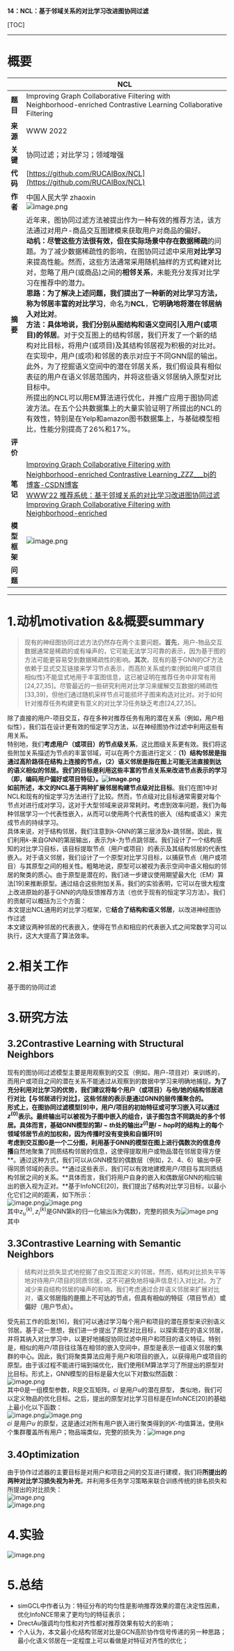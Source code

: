 **14：NCL：基于邻域关系的对比学习改进图协同过滤**

[TOC]

---
# 概要
| | NCL|
| --- | --- |
| **题目** | Improving Graph Collaborative Filtering with Neighborhood-enriched Contrastive Learning Collaborative Filtering  |
| **来源** | WWW 2022 |
| **关键** | 协同过滤；对比学习；领域增强 |
| **代码** | [https://github.com/RUCAIBox/NCL](https://github.com/RUCAIBox/NCL) |
| **作者** | 中国人民大学 zhaoxin<br />![image.png](https://cdn.nlark.com/yuque/0/2023/png/29360045/1683020104691-5be5c213-35d1-4e83-a455-97df97e5e07a.png#averageHue=%23f2ede8&clientId=ucf82ab94-8d3e-4&from=paste&height=141&id=ud2d6d3a7&originHeight=141&originWidth=665&originalType=binary&ratio=1&rotation=0&showTitle=false&size=35906&status=done&style=none&taskId=u139b4e18-d07c-4410-9c65-32189bc1876&title=&width=665) |
| **摘要** | 近年来，图协同过滤方法被提出作为一种有效的推荐方法，该方法通过对用户-商品交互图建模来获取用户对商品的偏好。<br />**动机：**尽管这些方法很有效，但在实际场景中存在**数据稀疏**的问题。为了减少数据稀疏性的影响，在图协同过滤中采用**对比学习**来提高性能。然而，这些方法通常采用随机抽样的方式构建对比对，忽略了用户(或商品)之间的**相邻关系**，未能充分发挥对比学习在推荐中的潜力。<br />**思路：**为了解决上述问题，我们提出了一种新的对比学习方法，称为**邻居丰富的对比学习**，命名为**NCL**，**它明确地将潜在邻居纳入对比对**。<br />**方法：**具体地说，我们分别**从图结构和语义空间引入用户(或项目)的邻居**。对于交互图上的结构邻居，我们开发了一个新的结构对比目标，将用户(或项目)及其结构邻居视为积极的对比对。在实现中，用户(或项)和邻居的表示对应于不同GNN层的输出。此外，为了挖掘语义空间中的潜在邻居关系，我们假设具有相似表征的用户在语义邻居范围内，并将这些语义邻居纳入原型对比目标中。<br />所提出的NCL可以用EM算法进行优化，并推广应用于图协同滤波方法。在五个公共数据集上的大量实验证明了所提出的NCL的有效性，特别是在Yelp和amazon图书数据集上，与基础模型相比，性能分别提高了26%和17%。 |
| **评价** |  |
| **笔记** | [Improving Graph Collaborative Filtering with Neighborhood-enriched Contrastive Learning_ZZZ___bj的博客-CSDN博客](https://blog.csdn.net/ZZZ___bj/article/details/123537493)</br>[WWW′22  推荐系统：基于邻域关系的对比学习改进图协同过滤Improving Graph Collaborative Filtering with Neighborhood-enriched](https://zhuanlan.zhihu.com/p/478652789)|
| **模型框架** | ![image.png](https://cdn.nlark.com/yuque/0/2023/png/29360045/1683103800421-abac77cd-e1b4-45a8-9d41-4ae4857dd36f.png#averageHue=%23eee8e6&clientId=ucf82ab94-8d3e-4&from=paste&height=496&id=u35eacf5c&originHeight=546&originWidth=689&originalType=binary&ratio=1&rotation=0&showTitle=false&size=97373&status=done&style=none&taskId=u2bba23bd-9f8f-4ea4-abb1-7968c496de5&title=&width=626.3636227875704) |
| **问题** | <br /> |

***

# 1.动机motivation &&概要summary
> 现有的神经图协同过滤方法仍然存在两个主要问题。**首先**，用户-物品交互数据通常是稀疏的或有噪声的，它可能无法学习可靠的表示，因为基于图的方法可能更容易受到数据稀疏性的影响。**其次**，现有的基于GNN的CF方法依赖于显式交互链接来学习节点表示，而高阶关系或约束(例如用户或项目相似性)不能显式地用于丰富图信息，这已被证明在推荐任务中非常有用[24,27,35]。尽管最近的一些研究利用对比学习来缓解交互数据的稀疏性[33,39]，但他们通过随机采样节点可能损坏子图来构造对比对。对于如何针对推荐任务构建更有意义的对比学习任务缺乏考虑[24,27,35]。
> 

除了直接的用户-项目交互，存在多种对推荐任务有用的潜在关系（例如，用户相似性），我们旨在设计更有效的恒定学习方法，以在神经图协作过滤中利用这些有用关系。<br />特别地，我们**考虑用户（或项目）的节点级关系**，这比图级关系更有效。我们将这些附加关系描述为节点的丰富邻域，可以在两个方面进行定义：**（1）结构邻居是指通过高阶路径在结构上连接的节点，（2）语义邻居是指在图上可能无法直接到达的语义相似的邻居。**我们的目标是利用这些丰富的节点关系来改进节点表示的学习（即，编码用户偏好或项目特征）。![image.png](https://cdn.nlark.com/yuque/0/2023/png/29360045/1683033017204-e97bbb32-0840-4d43-bbf6-302a4f270006.png#averageHue=%23e7e4e2&clientId=ucf82ab94-8d3e-4&from=paste&height=307&id=u01336987&originHeight=338&originWidth=685&originalType=binary&ratio=1&rotation=0&showTitle=false&size=68612&status=done&style=none&taskId=ue85f6d37-90d9-43b2-9b64-59a3b327b44&title=&width=622.7272592300229)<br />如前所述，本文的NCL基于两种**扩展邻居构建节点级对比目标**。我们在图1中对NCL和现有的恒定学习方法进行了比较。然而，节点级对比目标通常需要对每个节点对进行成对学习，这对于大型邻域来说非常耗时。考虑到效率问题，我们为每种邻居学习一个代表性嵌入，从而可以使用两个代表性的嵌入（结构或语义）来完成节点的持续学习。<br />具体来说，对于结构邻居，我们注意到𝑘-GNN的第三层涉及𝑘-跳邻居。因此，我们利用𝑘-来自GNN的第层输出，表示为𝑘-为节点跳邻居。我们设计了一个结构感知的对比学习目标，该目标提取节点（用户或项目）的表示及其结构邻居的代表性嵌入。对于语义邻居，我们设计了一个原型对比学习目标，以捕获节点（用户或项目）与其原型之间的相关性。粗略地说，原型可以被视为表示空间中语义相似的邻居的聚类的质心。由于原型是潜在的，我们进一步建议使用期望最大化（EM）算法[19]来推断原型。通过结合这些附加关系，我们的实验表明，它可以在很大程度上改进原始的基于GNN的内隐反馈推荐方法（也优于现有的恒定学习方法）。我们的贡献可以概括为三个方面：<br />本文提出NCL通用的对比学习框架，它**结合了结构和语义邻居**，以改进神经图协作过滤<br />本文建议两种邻居的代表嵌入，使得在节点和相应的代表嵌入式之间常数学习可以执行，这大大提高了算法效率。
<a name="E55oH"></a>
# 2.相关工作
基于图的协同过滤
<a name="NduBx"></a>
# 3.研究方法
<a name="BJK50"></a>
## 3.2Contrastive Learning with Structural Neighbors
现有的图协同过滤模型主要是用观察到的交互（例如，用户-项目对）来训练的，而用户或项目之间的潜在关系不能通过从观察到的数据中学习来明确地捕捉。**为了充分利用对比学习的优势，我们建议将每个用户（或项目）与他/她的结构邻居进行对比【与邻居进行对比】，**这些邻居的表示是通过GNN的层传播聚合的。<br />形式上，在图协同过滤模型[9]中，用户/项目的初始特征或可学习嵌入可以通过$z^{(0)}$表示。最终输出可以被视为子图中嵌入的组合，该子图包含不同跳处的多个邻居。具体而言，基础GNN模型的第$l-th$处的输出$z^{(l)}$是$l-hop$时的结构上的每个领域邻居节点的加权和，因为传播时没有变换和自循环[9]<br />考虑到交互图G是一个二分图，利用基于GNN的模型在图上进行**偶数次的信息传播**自然地聚集了同质结构邻居的信息，这使得提取用户或物品潜在邻居变得方便**。通过这种方式，我们可以从GNN模型的偶数层（例如，2、4、6）输出中获得同质邻域的表示。**通过这些表示，我们可以有效地建模用户/项目与其同质结构邻居之间的关系。**具体而言，我们将用户自身的嵌入和偶数层GNN的相应输出的嵌入视为正对。**基于InfoNCE[20]，我们提出了结构对比学习目标，以最小化它们之间的距离，如下所示：<br />![image.png](https://cdn.nlark.com/yuque/0/2023/png/29360045/1683110647240-50b2aa7e-5b26-4158-b6bf-35797d947024.png#averageHue=%23f3f1f0&clientId=ucf82ab94-8d3e-4&from=paste&height=57&id=u2a805142&originHeight=121&originWidth=666&originalType=binary&ratio=1&rotation=0&showTitle=false&size=18299&status=done&style=none&taskId=uf2465101-eeb6-4f81-889f-fdd936f748f&title=&width=314.4488525390625)![image.png](https://cdn.nlark.com/yuque/0/2023/png/29360045/1683110766634-a5f7cae2-060e-4914-81f7-52371518c922.png#averageHue=%23f5f4f2&clientId=ucf82ab94-8d3e-4&from=paste&height=77&id=ub3b82862&originHeight=144&originWidth=638&originalType=binary&ratio=1&rotation=0&showTitle=false&size=17420&status=done&style=none&taskId=u6c78c8c6-0869-42f8-8098-4335715a664&title=&width=342.9942932128906)<br />其中$z_u^{(k)}, z_i^{(k)}$是GNN第k的归一化输出(k为偶数)，完整的损失为![image.png](https://cdn.nlark.com/yuque/0/2023/png/29360045/1683110835488-ac9caf38-b7a0-44fa-b869-61d394e8aefb.png#averageHue=%23f1eeed&clientId=ucf82ab94-8d3e-4&from=paste&height=29&id=uee103ab4&originHeight=52&originWidth=255&originalType=binary&ratio=1&rotation=0&showTitle=false&size=4191&status=done&style=none&taskId=ub75e3bd7-5de9-4731-bff9-9f1d7061773&title=&width=142.81817626953125)<br />其中
<a name="ciUNo"></a>
## 3.3Contrastive Learning with Semantic Neighbors
> 结构对比损失显式地挖掘了由交互图定义的邻居。然而，结构对比损失平等地对待用户/项目的同质邻居，这不可避免地将噪声信息引入对比对。为了减少来自结构邻居的噪声的影响，我们考虑通过合并语义邻居来扩展对比对，**语义邻居指的是图上不可达的节点，但具有相似的特征（项目节点）或偏好（用户节点）。**

受先前工作的启发[16]，我们可以通过学习每个用户和项目的潜在原型来识别语义邻居。基于这一思想，我们进一步提出了原型对比目标，以探索潜在的语义邻居，并将其纳入对比学习中，以更好地捕捉协同过滤中用户和项目的语义特征。特别是，相似的用户/项目往往落在相邻的嵌入空间中，原型是表示一组语义邻居的集群的中心。因此，我们将聚类算法应用于用户和项目的嵌入，以获得用户或项目的原型。由于该过程不能进行端到端优化，我们使用EM算法学习了所提出的原型对比目标。形式上，GNN模型的目标是最大化以下对数似然函数：<br />![image.png](https://cdn.nlark.com/yuque/0/2023/png/29360045/1683111205707-315a3313-baf7-4f86-972a-79a982df527c.png#averageHue=%23f4f2f0&clientId=ucf82ab94-8d3e-4&from=paste&height=52&id=ufb58d1d2&originHeight=70&originWidth=508&originalType=binary&ratio=1&rotation=0&showTitle=false&size=9275&status=done&style=none&taskId=uf5f8e945-73d4-46f0-a52b-18eae72e9f5&title=&width=379.81817626953125)<br />其中Θ是一组模型参数，R是交互矩阵。𝑐𝑖 是用户𝑢的潜在原型， 类似地，我们可以定义物品的优化目标。之后，提出的原型对比学习目标是在InfoNCE[20]的基础上最小化以下函数：<br />![image.png](https://cdn.nlark.com/yuque/0/2023/png/29360045/1683111340020-9008ac05-4feb-4955-827c-d20379e813ca.png#averageHue=%23f2efed&clientId=ucf82ab94-8d3e-4&from=paste&height=62&id=uc51230ae&originHeight=68&originWidth=397&originalType=binary&ratio=1&rotation=0&showTitle=false&size=8717&status=done&style=none&taskId=ud5a2c5ed-6c70-4e35-93f7-27d17740b67&title=&width=360.9090830865972)![image.png](https://cdn.nlark.com/yuque/0/2023/png/29360045/1683111351098-23179f45-0880-40cb-83b5-79021866e463.png#averageHue=%23f3f1ef&clientId=ucf82ab94-8d3e-4&from=paste&height=65&id=u1f6c9ef4&originHeight=72&originWidth=385&originalType=binary&ratio=1&rotation=0&showTitle=false&size=8397&status=done&style=none&taskId=u0aa257cb-a404-4399-9e09-93fda68faed&title=&width=349.9999924139545)<br />𝑐𝑖 是用户𝑢 的原型，这是通过对所有用户嵌入进行聚类得到的𝐾-均值算法，使用𝑘个集群覆盖所有用户；物品端类似，完整的损失为：![image.png](https://cdn.nlark.com/yuque/0/2023/png/29360045/1683111445960-d05a8397-01b3-48ed-95ce-cdaa559771fb.png#averageHue=%23f2f0ed&clientId=ucf82ab94-8d3e-4&from=paste&height=35&id=u940c9010&originHeight=38&originWidth=186&originalType=binary&ratio=1&rotation=0&showTitle=false&size=2719&status=done&style=none&taskId=uec7379d9-637d-4a86-bac0-0ef01c35680&title=&width=169.0909054259624)
<a name="VEvVM"></a>
## 3.4Optimization
由于协作过滤器的主要目标是对用户和项目之间的交互进行建模，我们将**所提出的两种对比学习损失视为补充**，并利用多任务学习策略来联合训练传统的排名损失和所提出的对比损失：<br />![image.png](https://cdn.nlark.com/yuque/0/2023/png/29360045/1683111630921-93b69ddd-832b-42b1-8dd6-e15a68de0028.png#averageHue=%23f2efea&clientId=ucf82ab94-8d3e-4&from=paste&height=30&id=u98ea03d7&originHeight=33&originWidth=389&originalType=binary&ratio=1&rotation=0&showTitle=false&size=4751&status=done&style=none&taskId=ubedbc2bd-7168-4100-9f93-760eddaf369&title=&width=353.63635597150204)<br />![image.png](https://cdn.nlark.com/yuque/0/2023/png/29360045/1683111812443-527290eb-b521-42f2-a15b-54d341529a7a.png#averageHue=%23f5f1ed&clientId=ucf82ab94-8d3e-4&from=paste&height=869&id=u34d88a3b&originHeight=612&originWidth=501&originalType=binary&ratio=1&rotation=0&showTitle=false&size=114331&status=done&style=none&taskId=ub4b83886-5baf-490e-a793-48348be2f9f&title=&width=711.4545288085938)
<a name="tH3d7"></a>
# 4.实验
![image.png](https://cdn.nlark.com/yuque/0/2023/png/29360045/1683116933784-9995c9ae-a942-4e66-9773-75d6deead8c4.png#averageHue=%23f4f1ed&clientId=ucf82ab94-8d3e-4&from=paste&height=796&id=udadda7ef&originHeight=876&originWidth=1170&originalType=binary&ratio=1&rotation=0&showTitle=false&size=262776&status=done&style=none&taskId=u11468233-42f1-49ea-a16a-34902b65486&title=&width=1063.636340582667)
<a name="Kqprs"></a>
# 5.总结
- simGCL中作者认为：特征分布的均匀性是影响推荐效果的潜在决定性因素，优化InfoNCE带来了更均匀的特征表示；
- DrectAu强调均匀性和对齐性都对推荐效果有较大的影响；
- 个人认为，本文最小化结构邻居对比是GCN高阶协作信号传递的另一种思路；
  最小化语义邻居在一定程度上可以看做是对特征对齐性的优化；

